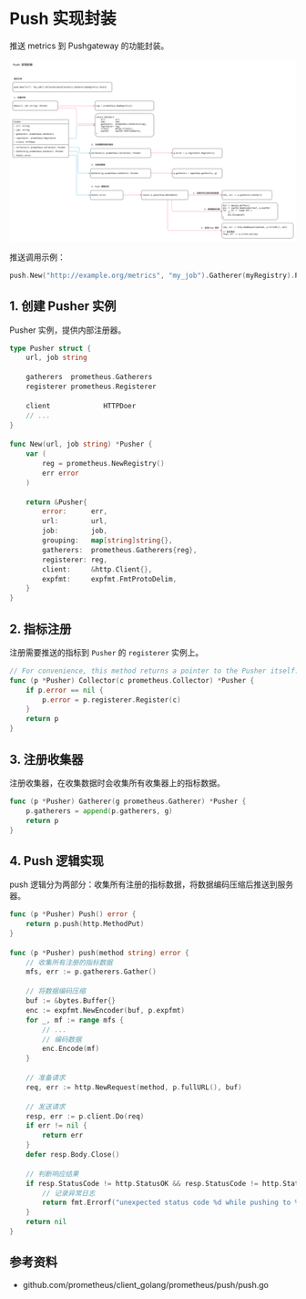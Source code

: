 <!-- ---
title: Prometheus Push
date: 2020-02-19 08:58:39
category: showcode, prometheus, client
--- -->

# Push 实现封装

推送 metrics 到 Pushgateway 的功能封装。


![](images/20200220101609.png)

推送调用示例：

```go
push.New("http://example.org/metrics", "my_job").Gatherer(myRegistry).Push()
```


## 1. 创建 Pusher 实例

Pusher 实例，提供内部注册器。

```go
type Pusher struct {
	url, job string

	gatherers  prometheus.Gatherers
	registerer prometheus.Registerer

	client             HTTPDoer
	// ...
}

func New(url, job string) *Pusher {
	var (
		reg = prometheus.NewRegistry()
		err error
	)
	
	return &Pusher{
		error:      err,
		url:        url,
		job:        job,
		grouping:   map[string]string{},
		gatherers:  prometheus.Gatherers{reg},
		registerer: reg,
		client:     &http.Client{},
		expfmt:     expfmt.FmtProtoDelim,
	}
}
```


## 2. 指标注册

注册需要推送的指标到 `Pusher` 的 `registerer` 实例上。

```go
// For convenience, this method returns a pointer to the Pusher itself.
func (p *Pusher) Collector(c prometheus.Collector) *Pusher {
	if p.error == nil {
		p.error = p.registerer.Register(c)
	}
	return p
}
```

## 3. 注册收集器

注册收集器，在收集数据时会收集所有收集器上的指标数据。

```go
func (p *Pusher) Gatherer(g prometheus.Gatherer) *Pusher {
	p.gatherers = append(p.gatherers, g)
	return p
}
```

## 4. Push 逻辑实现

push 逻辑分为两部分：收集所有注册的指标数据，将数据编码压缩后推送到服务器。

```go
func (p *Pusher) Push() error {
	return p.push(http.MethodPut)
}

func (p *Pusher) push(method string) error {
	// 收集所有注册的指标数据
	mfs, err := p.gatherers.Gather()
	
	// 将数据编码压缩
	buf := &bytes.Buffer{}
	enc := expfmt.NewEncoder(buf, p.expfmt)
	for _, mf := range mfs {
		// ...
		// 编码数据
		enc.Encode(mf)
	}

	// 准备请求
	req, err := http.NewRequest(method, p.fullURL(), buf)

	// 发送请求
	resp, err := p.client.Do(req)
	if err != nil {
		return err
	}
	defer resp.Body.Close()
	
	// 判断响应结果
	if resp.StatusCode != http.StatusOK && resp.StatusCode != http.StatusAccepted {
		// 记录异常日志
		return fmt.Errorf("unexpected status code %d while pushing to %s: %s", resp.StatusCode, p.fullURL(), body)
	}
	return nil
}
```


## 参考资料

- github.com/prometheus/client_golang/prometheus/push/push.go


